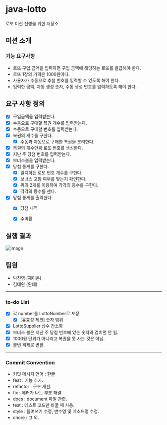 # java-lotto
로또 미션 진행을 위한 저장소

## 미션 소개
### 기능 요구사항
- 로또 구입 금액을 입력하면 구입 금액에 해당하는 로또를 발급해야 한다.
- 로또 1장의 가격은 1000원이다.
- 사용자가 수동으로 추첨 번호를 입력할 수 있도록 해야 한다.
- 입력한 금액, 자동 생성 숫자, 수동 생성 번호를 입력하도록 해야 한다.

## 요구 사항 정의
- [x] 구입금액을 입력받는다.
- [x] 수동으로 구매할 복권 개수를 입력받는다.
- [x] 수동으로 구매할 번호를 입력받는다.
- [x] 복권의 개수를 구한다.
  - [x] 수동과 자동으로 구매한 복권을 분리한다.
- [x] 복권의 개수만큼 로또 번호를 생성한다.
- [x] 지난 주 당첨 번호를 입력받는다.
- [x] 보너스볼을 입력받는다.
- [x] 당첨 통계를 구한다.
  - [x] 일치하는 로또 번호 개수를 구한다.
  - [x] 보너스 포함 여부를 맞는지 확인한다.
  - [x] 위의 2개를 이용하여 각각의 등수를 구한다.
  - [x] 각각의 등수를 센다.

- [x] 당첨 통계를 출력한다.
  - [x] 당첨 내역
  - [x] 수익률


## 실행 결과
![image](https://user-images.githubusercontent.com/56083021/121465758-2b8e9d00-c9f1-11eb-8eb8-9c526d6a0015.png)
  
## 팀원
- 박진영 (제이온)
- 김태완 (완태)

---
### to-do List
- [x] 각 number를 LottoNumber로 포장
  - [x] [유효성 체크] 숫자 범위
- [x] LottoSupplier 상수 간소화
- [x] 보너스 볼은 지난 주 당첨 번호에 있는 숫자와 겹치면 안 됨.
- [x] 1000원 단위가 아니라고 복권을 못 사는 것은 아님.
- [x] 불변 객체로 변환.

---
### Commit Convention
- 커밋 메시지 언어 : 한글
- feat : 기능 추가.
- refactor : 구조 개선.
- fix : 에러가 나는 부분 해결.
- docs : document 파일 관련.
- test : 테스트 코드만 바꿀 때 사용.
- style : 들여쓰기 수정, 변수명 및 메소드명 수정.
- chore : 그 외.
